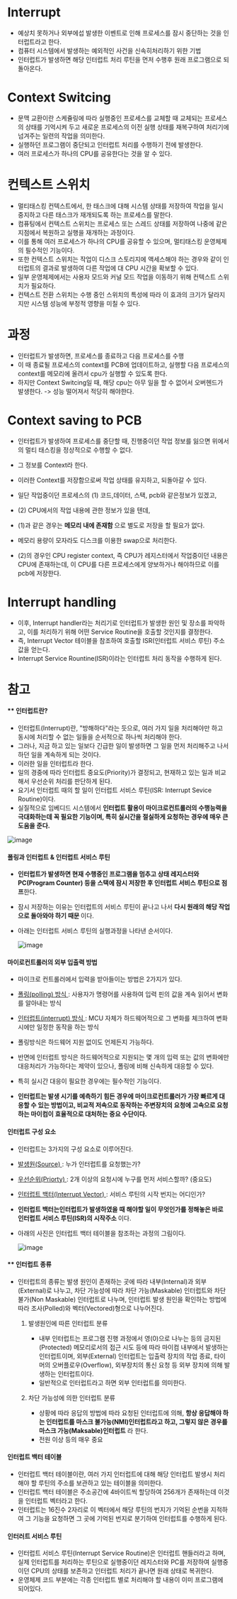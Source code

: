 <h1> Interrupt </h1>

- 예상치 못하거나 외부에섭 발생한 이벤트로 인해 프로세스를 잠시 중단하는 것을 인터럽트라고 한다.
- 컴퓨터 시스템에서 발생하는 예외적인 사건을 신속히처리하기 위한 기법
- 인터럽트가 발생하면 해당 인터럽트 처리 루틴을 먼저 수행후 원래 프로그램으로 되돌아온다.

<h1> Context Switcing </h1>

- 문맥 교환이란 스케쥴링에 따라 실행중인 프로세스를 교체할 때 교체되는 프로세스의 상태를 기억시켜 두고 새로운 프로세스의 이전 실행 상태를 재복구하여 처리기에 넘겨주는 일련의 작업을 의미한다.
- 실행하던 프로그램이 중단되고 인터럽트 처리를 수행하기 전에 발생한다.
- 여러 프로세스가 하나의 CPU를 공유한다는 것을 알 수 있다.


<h1> 컨텍스트 스위치 </h1>

- 멀티태스킹 컨텍스트에서, 한 태스크에 대해 시스템 상태를 저장하여 작업을 일시 중지하고 다른 태스크가 재개되도록 하는 프로세스를 말한다.
- 컴퓨팅에서 컨텍스트 스위치는 프로세스 또는 스레드 상태를 저장하여 나중에 같은 지점에서 복원하고 실행을 재개하는 과정이다.
- 이를 통해 여러 프로세스가 하나의 CPU를 공유할 수 있으며, 멀티태스킹 운영체제의 필수적인 기능이다.
- 또한 컨텍스트 스위치는 작업이 디스크 스토리지에 액세스해야 하는 경우와 같이 인터럽트의 결과로 발생하여 다른 작업에 대 CPU 시간을 확보할 수 있다.
- 일부 운영체제에서는 사용자 모드와 커널 모드 작업을 이동하기 위해 컨텍스트 스위치가 필요하다.
- 컨텍스트 전환 스위치는 수행 중인 스위치의 특성에 따라 이 효과의 크기가 달라지지만 시스템 성능에 부정적 영향을 미칠 수 있다.
<H1> 과정 </H1>

- 인터럽트가 발생하면, 프로세스를 종료하고 다음 프로세스를 수행
- 이 때 종료될 프로세스의 context를 PCB에 업데이트하고, 실행할 다음 프로세스의 context를 메모리에 올려서 cpu가 실행할 수 있도록 한다.
- 하지만 Context Switcing일 때, 해당 cpu는 아무 일을 할 수 없어서 오버헨드가 발생한다. -> 성능 떨어져서 적당히 해야한다.

<h1> Context saving to PCB </h1>

- 인터럽트가 발생하여 프로세스를 중단할 때, 진행중이던 작업 정보를 잃으면 위에서의 멀티 태스킹을 정상적으로 수행할 수 없다.
- 그 정보를 Context라 한다.
- 이러한 Context를 저장함으로써 작업 상태를 유지하고, 되돌아갈 수 있다.

- 일단 작업중이던 프로세스의 (1) 코드,데이터, 스택, pcb와 같은정보가 있겠고,
- (2) CPU에서의 작업 내용에 관한 정보가 있을 텐데,

- (1)과 같은 경우는 <b> 메모리 내에 존재함 </b> 으로 별도로 저장을 할 필요가 없다.
- 메모리 용량이 모자라도 디스크를 이용한 swap으로 처리한다.

- (2)의 경우인 CPU register context, 즉 CPU가 레지스터에서 작업중이던 내용은 CPU에 존재하는데, 이 CPU를 다른 프로세스에게 양보하거나 해야하므로 이를 pcb에 저장한다.

<h1> Interrupt handling </h1>

- 이후, Interrupt handler라는 처리기로 인터럽트가 발생한 원인 및 장소를 파악하고, 이를 처리하기 위해 어떤 Service Routine을 호출할 것인지를 결정한다.
- 즉, Interrupt Vector 테이블을 참조하여 호출할 ISR(인터럽트 서비스 루틴) 주소 값을 얻는다.
- Interrupt Service Rountine(ISR)이라는 인터럽트 처리 동작을 수행하게 된다.


<H1> 참고 </H1>

<h4> ** 인터럽트란? </h4>

- 인터럽트(Interrupt)란, "방해하다"라는 듯으로, 여러 가지 일을 처리해야만 하고 동시에 처리할 수 없는 일들을 순서적으로 하나씩 처리해야 한다.
- 그러나, 지금 하고 있는 일보다 긴급한 일이 발생하면 그 일을 먼저 처리해주고 나서 하던 일을 계속하게 되는 것이다.
- 이러한 일을 인터럽트라 한다.
- 일의 경중에 따라 인터럽트 중요도(Priority)가 결정되고, 현재하고 있는 일과 비교해서 우선순위 처리를 판단하게 된다.
- 요기서 인터럽트 때의 할 일이 인터럽트 서비스 루틴(ISR: Interrupt Sevice Routine)이다.
- 실질적으로 임베디드 시스템에서 <b> 인터럽트 활용이 마이크로컨트롤러의 수행능력을 극대화하는데 꼭 필요한 기능이며, 특히 실시간을 절실하게 요청하는 경우에 매우 큰 도움을 준다. </b>

![image](https://github.com/youbeen2798/Deep-CS-study_for_interview/assets/62228401/08b37e4c-ec1e-4236-be16-5179a1c9baca)


<h4> 폴링과 인터럽트 & 인터럽트 서비스 루틴 </h4>

- <b> 인터럽트가 발생하면 현재 수행중인 프로그램을 멈추고 상태 레지스터와 PC(Program Counter) 등을 스택에 잠시 저장한 후 인터럽트 서비스 루틴으로 점프</b>한다.
- 잠시 저장하는 이유는 인터럽트의 서비스 루틴이 끝나고 나서 <b> 다시 원래의 해당 작업으로 돌아와야 하기 때문 </b> 이다.
- 아래는 인터럽트 서비스 루틴의 실행과정을 나타낸 순서이다.

  ![image](https://github.com/youbeen2798/Deep-CS-study_for_interview/assets/62228401/f18a5a4f-f645-4390-909d-ad28522b7922)


<h4> 마이로컨트롤러의 외부 입출력 방법 </h4>

- 마이크로 컨트롤러에서 입력을 받아들이는 방법은 2가지가 있다.
- <u> 폴링(polling) 방식 </u> : 사용자가 명령어를 사용하여 입력 핀의 값을 계속 읽어서 변화를 알아내는 방식
- <u> 인터럽트(interrupt) 방식 </u> : MCU 자체가 하드웨어적으로 그 변화를 체크하여 변화시에만 일정한 동작을 하는 방식

- 폴링방식은 하드웨어 지원 없이도 언제든지 가능하다.
- 반면에 인터럽트 방식은 하드웨어적으로 지원되는 몇 개의 입력 또는 값의 변화에만 대응처리가 가능하다는 제약이 있으나, 폴링에 비해 신속하게 대응할 수 있다.
- 특히 실시간 대응이 필요한 경우에는 필수적인 기능이다.
- <b> 인터럽트는 발생 시기를 예측하기 힘든 경우에 마이크로컨트롤러가 가장 빠르게 대응할 수 있는 방법이고, 비교적 저속으로 동작하는 주변장치의 요청에 고속으로 요청하는 마이컴이 효율적으로 대처하는 중요 수단이다. </b>

<h4> 인터럽트 구성 요소 </h4>

- 인터럽트는 3가지의 구성 요소로 이루어진다.

- <u> 발생원(Source) </u> : 누가 인터럽트를 요청했는가?
- <u> 우선순위(Priorty) </u> : 2개 이상의 요청시에 누구를 먼저 서비스할까? (중요도)
- <u> 인터럽트 백터(Interrupt Vector) </u> : 서비스 루틴의 시작 번지는 어디인가?

- <b> 인터럽트 백터는인터럽트가 발생하였을 때 해야할 일이 무엇인가를 정해놓은 바로 인터럽트 서비스 루틴(ISR)의 시작주소 </b>이다.
- 아래의 사진은 인터럽트 백터 테이블을 참조하는 과정의 그림이다.

  ![image](https://github.com/youbeen2798/Deep-CS-study_for_interview/assets/62228401/bd639ab4-b407-48fb-a396-7b98f327c43f)

<h4> ** 인터럽트 종류 </h4>

- 인터럽트의 종류는 발생 원인이 존재하는 곳에 따라 내부(Internal)과 외부(External)로 나누고, 차단 가능성에 따라 차단 가능(Maskable) 인터럽트와 차단 불가(Non Maskable) 인터럽트로 나누며, 인터럽트 발생 원인을 확인하는 방법에 따라 조사(Polled)와 벡터(Vectored)형으로 나누어진다.

  1. 발생원인에 따른 인터럽트 분류

      - 내부 인터럽트는 프로그램 진행 과정에서 영(0)으로 나누는 등의 금지된(Protected) 메모리로서의 접근 시도 등에 따라 마이컴 내부에서 발생하는 인터럽트이며, 외부(External) 인터럽트는 입출력 장치의 작업 종료, 타이머의 오버플로우(Overflow), 외부장치의 통신 요청 등 외부 장치에 의해 발생하는 인터럽트이다.
      - 일반적으로 인터럽트라고 하면 외부 인터럽트를 의미한다.
  2. 차단 가능성에 의한 인터럽트 분류

       - 상황에 따라 응답의 방법에 따라 요청된 인터럽트에 의해, <b> 항상 응답해야 하는 인터럽트를 마스크 불가능(NMI)인터럽트라고 하고, 그렇지 않은 경우를 마스크 가능(Maksable)인터럽트</b> 라 한다.
       - 전원 이상 등의 매우 중요

<h4> 인터럽트 백터 테이블 </h4>

- 인터럽트 백터 테이블이란, 여러 가지 인터럽트에 대해 해당 인터럽트 발생시 처리해야 할 루틴의 주소를 보관하고 있는 테이블을 의미한다.
- 인터럽트 백터 테이블은 주소공간에 4바이트씩 할당하여 256개가 존재하는데 이것을 인터럽트 벡터라고 한다.
- 인터럽트는 16진수 2자리로 이 벡터에서 해당 루틴의 번지가 기억된 순번을 지적하여 그 기능을 요청하면 그 곳에 기억된 번지로 분기하여 인터럽트를 수행하게 된다.

<h4> 인터러트 서비스 루틴 </h4>

- 인터럽트 서비스 루틴(Interrupt Service Routine)은 인터럽트 핸들러라고 하며, 실제 인터럽트를 처리하는 루틴으로 실행중이던 레지스터와 PC를 저장하여 실행중이던 CPU의 상태를 보존하고 인터럽트 처리가 끝나면 원래 상태로 복귀한다.
- 운영체제 코드 부분에는 각종 인터럽트 별로 처리해야 할 내용이 이미 프로그램에 되어있다.
